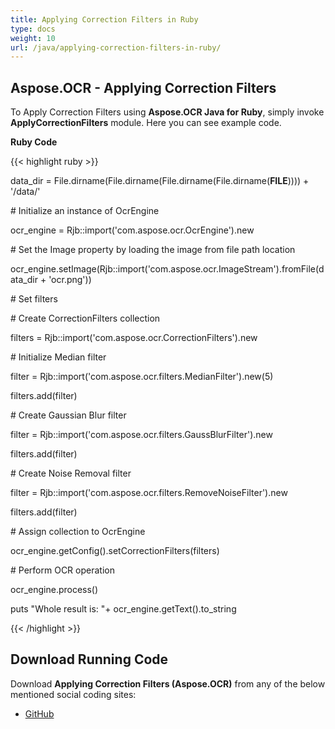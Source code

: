 ```yaml
---
title: Applying Correction Filters in Ruby
type: docs
weight: 10
url: /java/applying-correction-filters-in-ruby/
---
```


## **Aspose.OCR - Applying Correction Filters**

To Apply Correction Filters using **Aspose.OCR Java for Ruby**, simply invoke **ApplyCorrectionFilters** module. Here you can see example code.

**Ruby Code**

{{< highlight ruby >}}

 data_dir = File.dirname(File.dirname(File.dirname(File.dirname(__FILE__)))) + '/data/'

\# Initialize an instance of OcrEngine

ocr_engine = Rjb::import('com.aspose.ocr.OcrEngine').new

\# Set the Image property by loading the image from file path location

ocr_engine.setImage(Rjb::import('com.aspose.ocr.ImageStream').fromFile(data_dir + 'ocr.png'))

\# Set filters

\# Create CorrectionFilters collection

filters = Rjb::import('com.aspose.ocr.CorrectionFilters').new

\# Initialize Median filter

filter = Rjb::import('com.aspose.ocr.filters.MedianFilter').new(5)

filters.add(filter)

\# Create Gaussian Blur filter

filter = Rjb::import('com.aspose.ocr.filters.GaussBlurFilter').new

filters.add(filter)

\# Create Noise Removal filter

filter = Rjb::import('com.aspose.ocr.filters.RemoveNoiseFilter').new

filters.add(filter)

\# Assign collection to OcrEngine

ocr_engine.getConfig().setCorrectionFilters(filters)

\# Perform OCR operation

ocr_engine.process()

puts "Whole result is: "+ ocr_engine.getText().to_string

{{< /highlight >}}

## **Download Running Code**

Download **Applying Correction Filters (Aspose.OCR)** from any of the below mentioned social coding sites:

- [GitHub](https://github.com/aspose-ocr/Aspose.OCR-for-Java/blob/master/Plugins/Aspose_OCR_Java_for_Ruby/lib/asposeocrjava/OCR/applycorrectionfilters.rb)
